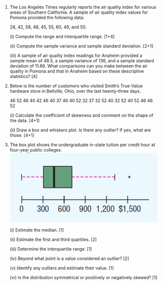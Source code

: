 1. The Los Angeles Times regularly reports the air quality index for various areas of Southern California. A sample of air quality index values for Pomona provided the following data:

   28, 42, 58, 48, 45, 55, 60, 49, and 50.

   (i) Compute the range and interquartile range. [1+4]

   (ii) Compute the sample variance and sample standard deviation. [2+1]

   (iii) A sample of air quality index readings for Anaheim provided a sample mean of 48.5, a sample variance of 136, and a sample standard deviation of 11.66. What comparisons can you make between the air quality in Pomona and that in Anaheim based on these descriptive statistics? [4]

2. Below is the number of customers who visited Smith’s True-Value hardware store in Bellville, Ohio, over the last twenty-three days.

   46 52 46 40 42 46 40 37 46 40 52 32 37 32 52 40 32 52 40 52 46 46 52

   (i) Calculate the coefficient of skewness and comment on the shape of the data. [4+1]

   (ii) Draw a box and whiskers plot. Is there any outlier? If yes, what are those. [4+1]

3. The box plot shows the undergraduate in-state tuition per credit hour at four-year public
   colleges.
   ![Box Plot](./Images/A3Q3.png)

   (i) Estimate the median. [1]

   (ii) Estimate the first and third quartiles. [2]

   (iii) Determine the interquartile range. [1]

   (iv) Beyond what point is a value considered an outlier? [2]

   (v) Identify any outliers and estimate their value. [1]

   (vi) Is the distribution symmetrical or positively or negatively skewed? [1]
